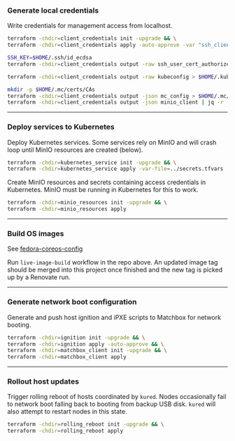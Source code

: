 ### Generate local credentials

Write credentials for management access from localhost.

```bash
terraform -chdir=client_credentials init -upgrade && \
terraform -chdir=client_credentials apply -auto-approve -var "ssh_client={key_id=\"$(whoami)\",public_key_openssh=\"ssh_client_public_key=$(cat $HOME/.ssh/id_ecdsa.pub)\"}"

SSH_KEY=$HOME/.ssh/id_ecdsa
terraform -chdir=client_credentials output -raw ssh_user_cert_authorized_key > $SSH_KEY-cert.pub

terraform -chdir=client_credentials output -raw kubeconfig > $HOME/.kube/config

mkdir -p $HOME/.mc/certs/CAs
terraform -chdir=client_credentials output -json mc_config > $HOME/.mc/config.json
terraform -chdir=client_credentials output -json minio_client | jq -r '.ca_cert_pem' > $HOME/.mc/certs/CAs/ca.crt
```

---

### Deploy services to Kubernetes

Deploy Kubernetes services. Some services rely on MinIO and will crash loop until MinIO resources are created (below).

```bash
terraform -chdir=kubernetes_service init -upgrade && \
terraform -chdir=kubernetes_service apply -var-file=../secrets.tfvars
```

Create MinIO resources and secrets containing access credentials in Kubernetes. MinIO must be running in Kubernetes for this to work.

```bash
terraform -chdir=minio_resources init -upgrade && \
terraform -chdir=minio_resources apply
```

---

### Build OS images

See [fedora-coreos-config](https://github.com/randomcoww/fedora-coreos-config)

Run `live-image-build` workflow in the repo above. An updated image tag should be merged into this project once finished and the new tag is picked up by a Renovate run.

---

### Generate network boot configuration

Generate and push host ignition and iPXE scripts to Matchbox for network booting.

```bash
terraform -chdir=ignition init -upgrade && \
terraform -chdir=ignition apply -auto-approve && \
terraform -chdir=matchbox_client init -upgrade && \
terraform -chdir=matchbox_client apply
```

---

### Rollout host updates

Trigger rolling reboot of hosts coordinated by `kured`. Nodes occasionally fail to network boot falling back to booting from backup USB disk. `kured` will also attempt to restart nodes in this state.

```bash
terraform -chdir=rolling_reboot init -upgrade && \
terraform -chdir=rolling_reboot apply
```